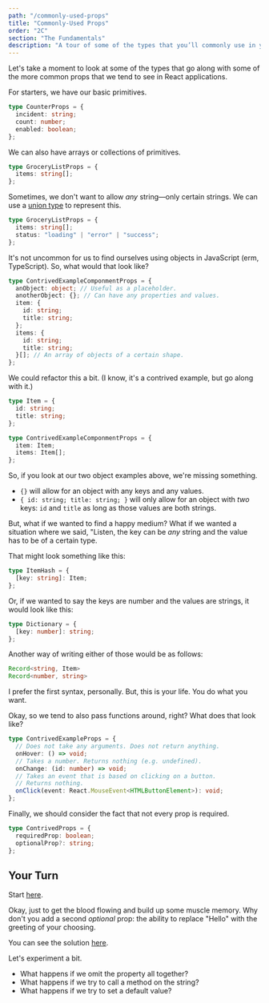 ```yaml
---
path: "/commonly-used-props"
title: "Commonly-Used Props"
order: "2C"
section: "The Fundamentals"
description: "A tour of some of the types that you’ll commonly use in your React applications."
---
```


Let's take a moment to look at some of the types that go along with some of the more common props that we tend to see in React applications.

For starters, we have our basic primitives.

```ts
type CounterProps = {
  incident: string;
  count: number;
  enabled: boolean;
};
```

We can also have arrays or collections of primitives.

```ts
type GroceryListProps = {
  items: string[];
};
```

Sometimes, we don't want to allow _any_ string—only certain strings. We can use a [union type][union] to represent this.

[union]: https://www.typescriptlang.org/docs/handbook/unions-and-intersections.html

```ts
type GroceryListProps = {
  items: string[];
  status: "loading" | "error" | "success";
};
```

It's not uncommon for us to find ourselves using objects in JavaScript (erm, TypeScript). So, what would that look like?

```ts
type ContrivedExampleComponmentProps = {
  anObject: object; // Useful as a placeholder.
  anotherObject: {}; // Can have any properties and values.
  item: {
    id: string;
    title: string;
  };
  items: {
    id: string;
    title: string;
  }[]; // An array of objects of a certain shape.
};
```

We could refactor this a bit. (I know, it's a contrived example, but go along with it.)

```ts
type Item = {
  id: string;
  title: string;
};

type ContrivedExampleComponmentProps = {
  item: Item;
  items: Item[];
};
```

So, if you look at our two object examples above, we're missing something.

- `{}` will allow for an object with any keys and any values.
- `{ id: string; title: string; }` will only allow for an object with _two_ keys: `id` and `title` as long as those values are both strings.

But, what if we wanted to find a happy medium? What if we wanted a situation where we said, "Listen, the key can be _any_ string and the value has to be of a certain type.

That might look something like this:

```ts
type ItemHash = {
  [key: string]: Item;
};
```

Or, if we wanted to say the keys are number and the values are strings, it would look like this:

```ts
type Dictionary = {
  [key: number]: string;
};
```

Another way of writing either of those would be as follows:

```ts
Record<string, Item>
Record<number, string>
```

I prefer the first syntax, personally. But, this is your life. You do what you want.

Okay, so we tend to also pass functions around, right? What does that look like?

```ts
type ContrivedExampleProps = {
  // Does not take any arguments. Does not return anything.
  onHover: () => void;
  // Takes a number. Returns nothing (e.g. undefined).
  onChange: (id: number) => void;
  // Takes an event that is based on clicking on a button.
  // Returns nothing.
  onClick(event: React.MouseEvent<HTMLButtonElement>): void;
};
```

Finally, we should consider the fact that not every prop is required.

```ts
type ContrivedProps = {
  requiredProp: boolean;
  optionalProp?: string;
};
```

## Your Turn

<!-- TODO: Consider making an intermediate sandbox between the very beginning that you did and where they should start. -->

Start [here][base].

[base]: https://codesandbox.io/s/name-tag-bts5l?file=/src/Application.tsx

Okay, just to get the blood flowing and build up some muscle memory. Why don't you add a second _optional_ prop: the ability to replace "Hello" with the greeting of your choosing.

You can see the solution [here][solution].

[solution]: https://codesandbox.io/s/name-tag-solution-slwmk?file=/src/Application.tsx

Let's experiment a bit.

- What happens if we omit the property all together?
- What happens if we try to call a method on the string?
- What happens if we try to set a default value?
